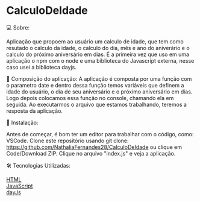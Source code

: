# CalculoDeIdade



💻 Sobre:

Aplicação que propoem ao usuário um calculo de idade, que tem como resutado o calculo da idade, o calculo do dia, mês e ano do aniverário e o calculo do próximo aniversário em dias. 
É a primeira vez que uso em uma aplicação o npm com o node e uma biblioteca do Javascript externa, nesse caso usei a biblioteca dayjs.



📝 Composição do aplicação:
A aplicação é composta por uma função com o parametro date e dentro dessa função temos variáveis que definem a idade do usuário, o dia de seu aniversário e o próximo 
aniversário em dias. Logo depois colocamos essa função no console, chamando ela em seguida. Ao executarmos o arquivo que estamos trabalhando, teremos a resposta da aplicação. 


🏁 Instalação:

Antes de começar, é bom ter um editor para trabalhar com o código, como: VSCode. 
Clone este repositório usando git clone: https://github.com/NathaliaFernandes28/CalculoDeIdade ou clique em Code/Download ZIP.
Clique no arquivo "index.js" e veja a aplicação.

🛠️ Tecnologias Utilizadas:  

[HTML](https://developer.mozilla.org/pt-BR/docs/Web/HTML)
<br>
[JavaScript](https://developer.mozilla.org/pt-BR/docs/Web/JavaScript)
<br>
[dayJs](https://www.npmjs.com/package/dayjs)

